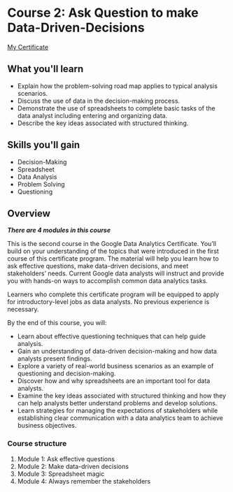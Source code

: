 # Course 2: Ask Question to make Data-Driven-Decisions

[My Certificate](./Google_Data_Analytics_Course-2_Ask_questions_to-Make_Data-driven_decisions_certificate.pdf)

## What you'll learn

- Explain how the problem-solving road map applies to typical analysis scenarios.
- Discuss the use of data in the decision-making process.
- Demonstrate the use of spreadsheets to complete basic tasks of the data analyst including entering and organizing data.
- Describe the key ideas associated with structured thinking.

## Skills you'll gain

- Decision-Making
- Spreadsheet
- Data Analysis
- Problem Solving
- Questioning

## Overview

***There are 4 modules in this course***

This is the second course in the Google Data Analytics Certificate. You’ll build on your understanding of the topics that were introduced in the first course of this certificate program. The material will help you learn how to ask effective questions, make data-driven decisions, and meet stakeholders’ needs. Current Google data analysts will instruct and provide you with hands-on ways to accomplish common data analytics tasks.

Learners who complete this certificate program will be equipped to apply for introductory-level jobs as data analysts. No previous experience is necessary.

By the end of this course, you will:
- Learn about effective questioning techniques that can help guide analysis. 
- Gain an understanding of data-driven decision-making and how data analysts present findings.
- Explore a variety of real-world business scenarios as an example of questioning and decision-making.
- Discover how and why spreadsheets are an important tool for data analysts.
- Examine the key ideas associated with structured thinking and how they can help analysts better understand problems and develop solutions.
- Learn strategies for managing the expectations of stakeholders while establishing clear communication with a data analytics team to achieve business objectives.

### Course structure

1. Module 1: Ask effective questions
2. Module 2: Make data-driven decisions
3. Module 3: Spreadsheet magic
4. Module 4: Always remember the stakeholders
